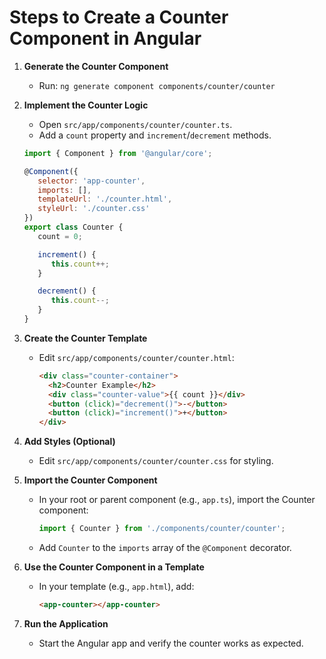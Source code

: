# Steps to Create a Counter Component in Angular

1. **Generate the Counter Component**
   - Run:
     `ng generate component components/counter/counter`

2. **Implement the Counter Logic**
   - Open `src/app/components/counter/counter.ts`.
   - Add a `count` property and `increment`/`decrement` methods.
   ```javascript
   import { Component } from '@angular/core';

   @Component({
      selector: 'app-counter',
      imports: [],
      templateUrl: './counter.html',
      styleUrl: './counter.css'
   })
   export class Counter {
      count = 0;

      increment() {
         this.count++;
      }

      decrement() {
         this.count--;
      }
   }
   ```

3. **Create the Counter Template**
   - Edit `src/app/components/counter/counter.html`:
     ```html
     <div class="counter-container">
       <h2>Counter Example</h2>
       <div class="counter-value">{{ count }}</div>
       <button (click)="decrement()">-</button>
       <button (click)="increment()">+</button>
     </div>
     ```

4. **Add Styles (Optional)**
   - Edit `src/app/components/counter/counter.css` for styling.

5. **Import the Counter Component**
   - In your root or parent component (e.g., `app.ts`), import the Counter component:
     ```typescript
     import { Counter } from './components/counter/counter';
     ```
   - Add `Counter` to the `imports` array of the `@Component` decorator.

6. **Use the Counter Component in a Template**
   - In your template (e.g., `app.html`), add:
     ```html
     <app-counter></app-counter>
     ```

7. **Run the Application**
   - Start the Angular app and verify the counter works as expected.
